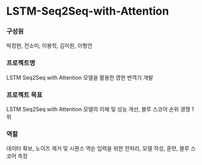 # LSTM-Seq2Seq-with-Attention

### 구성원  

박정현, 전소미, 이봉학, 김미원, 이형언

### 프로젝트명  

LSTM Seq2Seq with Attention 모델을 활용한 영한 번역기 개발

### 프로젝트 목표  

LSTM Seq2Seq with Attention 모델의 이해 및 성능 개선, 블루 스코어 순위 경쟁 1위

### 역할  

데이터 확보, 노이즈 제거 및 시퀀스 역순 입력을 위한 전처리, 모델 작성, 훈련, 블루 스코어 측정
